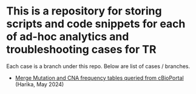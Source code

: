 # This is a repository for storing scripts and code snippets for each of ad-hoc analytics and troubleshooting cases for TR 

Each case is a branch under this repo. Below are list of cases / branches. 

* [Merge Mutation and CNA frequency tables queried from cBioPortal](https://github.com/bli-rvmd/translational_research_adhoc/tree/merge_mut_cna_freqs_cbioportal) (Harika, May 2024)
